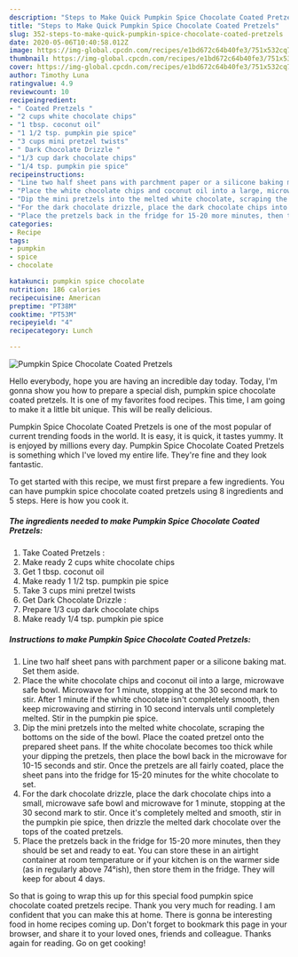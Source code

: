 ```yaml
---
description: "Steps to Make Quick Pumpkin Spice Chocolate Coated Pretzels"
title: "Steps to Make Quick Pumpkin Spice Chocolate Coated Pretzels"
slug: 352-steps-to-make-quick-pumpkin-spice-chocolate-coated-pretzels
date: 2020-05-06T10:40:58.012Z
image: https://img-global.cpcdn.com/recipes/e1bd672c64b40fe3/751x532cq70/pumpkin-spice-chocolate-coated-pretzels-recipe-main-photo.jpg
thumbnail: https://img-global.cpcdn.com/recipes/e1bd672c64b40fe3/751x532cq70/pumpkin-spice-chocolate-coated-pretzels-recipe-main-photo.jpg
cover: https://img-global.cpcdn.com/recipes/e1bd672c64b40fe3/751x532cq70/pumpkin-spice-chocolate-coated-pretzels-recipe-main-photo.jpg
author: Timothy Luna
ratingvalue: 4.9
reviewcount: 10
recipeingredient:
- " Coated Pretzels "
- "2 cups white chocolate chips"
- "1 tbsp. coconut oil"
- "1 1/2 tsp. pumpkin pie spice"
- "3 cups mini pretzel twists"
- " Dark Chocolate Drizzle "
- "1/3 cup dark chocolate chips"
- "1/4 tsp. pumpkin pie spice"
recipeinstructions:
- "Line two half sheet pans with parchment paper or a silicone baking mat. Set them aside."
- "Place the white chocolate chips and coconut oil into a large, microwave safe bowl. Microwave for 1 minute, stopping at the 30 second mark to stir. After 1 minute if the white chocolate isn&#39;t completely smooth, then keep microwaving and stirring in 10 second intervals until completely melted. Stir in the pumpkin pie spice."
- "Dip the mini pretzels into the melted white chocolate, scraping the bottoms on the side of the bowl. Place the coated pretzel onto the prepared sheet pans. If the white chocolate becomes too thick while your dipping the pretzels, then place the bowl back in the microwave for 10-15 seconds and stir. Once the pretzels are all fairly coated, place the sheet pans into the fridge for 15-20 minutes for the white chocolate to set."
- "For the dark chocolate drizzle, place the dark chocolate chips into a small, microwave safe bowl and microwave for 1 minute, stopping at the 30 second mark to stir. Once it&#39;s completely melted and smooth, stir in the pumpkin pie spice, then drizzle the melted dark chocolate over the tops of the coated pretzels."
- "Place the pretzels back in the fridge for 15-20 more minutes, then they should be set and ready to eat. You can store these in an airtight container at room temperature or if your kitchen is on the warmer side (as in regularly above 74°ish), then store them in the fridge. They will keep for about 4 days."
categories:
- Recipe
tags:
- pumpkin
- spice
- chocolate

katakunci: pumpkin spice chocolate 
nutrition: 186 calories
recipecuisine: American
preptime: "PT38M"
cooktime: "PT53M"
recipeyield: "4"
recipecategory: Lunch

---
```



![Pumpkin Spice Chocolate Coated Pretzels](https://img-global.cpcdn.com/recipes/e1bd672c64b40fe3/751x532cq70/pumpkin-spice-chocolate-coated-pretzels-recipe-main-photo.jpg)

Hello everybody, hope you are having an incredible day today. Today, I'm gonna show you how to prepare a special dish, pumpkin spice chocolate coated pretzels. It is one of my favorites food recipes. This time, I am going to make it a little bit unique. This will be really delicious.

Pumpkin Spice Chocolate Coated Pretzels is one of the most popular of current trending foods in the world. It is easy, it is quick, it tastes yummy. It is enjoyed by millions every day. Pumpkin Spice Chocolate Coated Pretzels is something which I've loved my entire life. They're fine and they look fantastic.




To get started with this recipe, we must first prepare a few ingredients. You can have pumpkin spice chocolate coated pretzels using 8 ingredients and 5 steps. Here is how you cook it.

<!--inarticleads1-->

##### The ingredients needed to make Pumpkin Spice Chocolate Coated Pretzels:

1. Take  Coated Pretzels :
1. Make ready 2 cups white chocolate chips
1. Get 1 tbsp. coconut oil
1. Make ready 1 1/2 tsp. pumpkin pie spice
1. Take 3 cups mini pretzel twists
1. Get  Dark Chocolate Drizzle :
1. Prepare 1/3 cup dark chocolate chips
1. Make ready 1/4 tsp. pumpkin pie spice




<!--inarticleads2-->

##### Instructions to make Pumpkin Spice Chocolate Coated Pretzels:

1. Line two half sheet pans with parchment paper or a silicone baking mat. Set them aside.
1. Place the white chocolate chips and coconut oil into a large, microwave safe bowl. Microwave for 1 minute, stopping at the 30 second mark to stir. After 1 minute if the white chocolate isn&#39;t completely smooth, then keep microwaving and stirring in 10 second intervals until completely melted. Stir in the pumpkin pie spice.
1. Dip the mini pretzels into the melted white chocolate, scraping the bottoms on the side of the bowl. Place the coated pretzel onto the prepared sheet pans. If the white chocolate becomes too thick while your dipping the pretzels, then place the bowl back in the microwave for 10-15 seconds and stir. Once the pretzels are all fairly coated, place the sheet pans into the fridge for 15-20 minutes for the white chocolate to set.
1. For the dark chocolate drizzle, place the dark chocolate chips into a small, microwave safe bowl and microwave for 1 minute, stopping at the 30 second mark to stir. Once it&#39;s completely melted and smooth, stir in the pumpkin pie spice, then drizzle the melted dark chocolate over the tops of the coated pretzels.
1. Place the pretzels back in the fridge for 15-20 more minutes, then they should be set and ready to eat. You can store these in an airtight container at room temperature or if your kitchen is on the warmer side (as in regularly above 74°ish), then store them in the fridge. They will keep for about 4 days.




So that is going to wrap this up for this special food pumpkin spice chocolate coated pretzels recipe. Thank you very much for reading. I am confident that you can make this at home. There is gonna be interesting food in home recipes coming up. Don't forget to bookmark this page in your browser, and share it to your loved ones, friends and colleague. Thanks again for reading. Go on get cooking!
